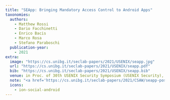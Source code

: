 ```yaml
---
title: "SEApp: Bringing Mandatory Access Control to Android Apps"
taxonomies:
  authors:
    - Matthew Rossi
    - Dario Facchinetti
    - Enrico Bacis
    - Marco Rosa
    - Stefano Paraboschi
  publication-year:
    - 2021
extra:
  image: "https://cs.unibg.it/seclab-papers/2021/USENIX/seapp.jpg"
  url: "https://cs.unibg.it/seclab-papers/2021/USENIX/seapp.pdf"
  bib: "https://cs.unibg.it/seclab-papers/2021/USENIX/seapp.bib"
  venue: in Proc. of 30th USENIX Security Symposium (USENIX Security), Virtual. August 11-13, 2021
  note: "<a href='https://cs.unibg.it/seclab-papers/2021/CSAW/seapp-poster.pdf'>CSAW 2021 Poster</a><br><a href='https://cs.unibg.it/seclab-papers/2022/USENIX/seapp-poster.pdf'>USENIX Security 2022 Poster</a><br><a href='https://cs.unibg.it/seclab-papers/2021/CSAW/arc-finalist-certificate.pdf'><u>CSAW 2021 Applied Research Competition Finalist A</u></a> & <a href='https://drive.google.com/file/d/1kUxstkCdRUDYZQDfT2TFn8_X568Y-3R5/view?usp=sharing'><u>B</u></a>"
  icons:
    - ion-social-android
---
```

